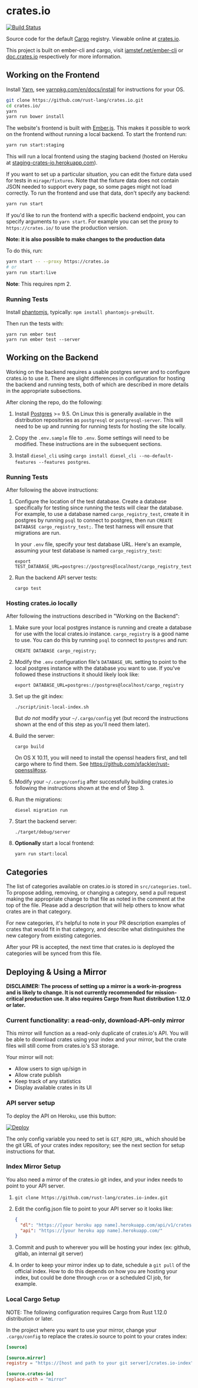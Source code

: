 # crates.io

[![Build Status](https://travis-ci.org/rust-lang/crates.io.svg?branch=master)](https://travis-ci.org/rust-lang/crates.io)

Source code for the default [Cargo](http://doc.crates.io) registry. Viewable
online at [crates.io](https://crates.io).

This project is built on ember-cli and cargo, visit
[iamstef.net/ember-cli](http://ember-cli.com/) or
[doc.crates.io](http://doc.crates.io/) respectively for more information.

## Working on the Frontend

Install [Yarn](https://yarnpkg.com), see
[yarnpkg.com/en/docs/install](https://yarnpkg.com/en/docs/install) for
instructions for your OS.

```bash
git clone https://github.com/rust-lang/crates.io.git
cd crates.io/
yarn
yarn run bower install
```

The website's frontend is built with [Ember.js](http://emberjs.com/). This
makes it possible to work on the frontend without running a local backend.
To start the frontend run:

```bash
yarn run start:staging
```

This will run a local frontend using the staging backend (hosted on Heroku at
[staging-crates-io.herokuapp.com](https://staging-crates-io.herokuapp.com)).

If you want to set up a particular situation, you can edit the fixture data used
for tests in `mirage/fixtures`. Note that the fixture data does not contain
JSON needed to support every page, so some pages might not load correctly. To
run the frontend and use that data, don't specify any backend:

```bash
yarn run start
```

If you'd like to run the frontend with a specific backend endpoint, you can
specify arguments to `yarn start`. For example you can set the proxy to
`https://crates.io/` to use the production version.

**Note: it is also possible to make changes to the production data**

To do this, run:

```bash
yarn start -- --proxy https://crates.io
# or
yarn run start:live
```

**Note**: This requires npm 2.

### Running Tests

Install [phantomjs](http://phantomjs.org/), typically: `npm install
phantomjs-prebuilt`.

Then run the tests with:

```
yarn run ember test
yarn run ember test --server
```

## Working on the Backend

Working on the backend requires a usable postgres server and to configure
crates.io to use it. There are slight differences in configuration for
hosting the backend and running tests, both of which are described in more
details in the appropriate subsections.

After cloning the repo, do the following:

1. Install [Postgres](https://www.postgresql.org/) >= 9.5. On Linux this is
   generally available in the distribution repositories as `postgresql` or
   `postgresql-server`. This will need to be up and running for running tests
   for hosting the site locally.

2. Copy the `.env.sample` file to `.env`. Some settings will need to be
   modified. These instructions are in the subsequent sections.

3. Install `diesel_cli` using `cargo install diesel_cli --no-default-features
   --features postgres`.

### Running Tests

After following the above instructions:

1. Configure the location of the test database. Create a database specifically
   for testing since running the tests will clear the database. For example,
   to use a database named `cargo_registry_test`, create it in postgres by
   running `psql` to connect to postgres, then run `CREATE DATABASE
   cargo_registry_test;`. The test harness will ensure that migrations are run.

   In your `.env` file, specify your test database URL. Here's an example,
   assuming your test database is named `cargo_registry_test`:

   ```
   export TEST_DATABASE_URL=postgres://postgres@localhost/cargo_registry_test
   ```

2. Run the backend API server tests:

   ```
   cargo test
   ```

### Hosting crates.io locally

After following the instructions described in "Working on the Backend":

1. Make sure your local postgres instance is running and create a database for
   use with the local crates.io instance. `cargo_registry` is a good name to
   use. You can do this by running `psql` to connect to `postgres` and run:

   ```
   CREATE DATABASE cargo_registry;
   ```

2. Modify the `.env` configuration file's `DATABASE_URL` setting to point
   to the local postgres instance with the database you want to use. If you've
   followed these instructions it should likely look like:

   ```
   export DATABASE_URL=postgres://postgres@localhost/cargo_registry
   ```

3. Set up the git index:

   ```
   ./script/init-local-index.sh
   ```

   But *do not* modify your `~/.cargo/config` yet (but record the instructions
   shown at the end of this step as you'll need them later).

4. Build the server:

   ```
   cargo build
   ```

   On OS X 10.11, you will need to install the openssl headers first, and tell
   cargo where to find them. See https://github.com/sfackler/rust-openssl#osx.

5. Modify your `~/.cargo/config` after successfully building crates.io
   following the instructions shown at the end of Step 3.

5. Run the migrations:

   ```
   diesel migration run
   ```

6. Start the backend server:

   ```
   ./target/debug/server
   ```

7. **Optionally** start a local frontend:

   ```
   yarn run start:local
   ```

## Categories

The list of categories available on crates.io is stored in
`src/categories.toml`. To propose adding, removing, or changing a category,
send a pull request making the appropriate change to that file as noted in the
comment at the top of the file. Please add a description that will help others
to know what crates are in that category.

For new categories, it's helpful to note in your PR description examples of
crates that would fit in that category, and describe what distinguishes the new
category from existing categories.

After your PR is accepted, the next time that crates.io is deployed the
categories will be synced from this file.

## Deploying & Using a Mirror

**DISCLAIMER: The process of setting up a mirror is a work-in-progress and is
likely to change. It is not currently recommended for mission-critical
production use. It also requires Cargo from Rust distribution 1.12.0 or
later.**

### Current functionality: a read-only, download-API-only mirror

This mirror will function as a read-only duplicate of crates.io's API. You will
be able to download crates using your index and your mirror, but the crate files
will still come from crates.io's S3 storage.

Your mirror will not:

- Allow users to sign up/sign in
- Allow crate publish
- Keep track of any statistics
- Display available crates in its UI

### API server setup

To deploy the API on Heroku, use this button:

[![Deploy](https://www.herokucdn.com/deploy/button.svg)][deploy]

[deploy]: https://heroku.com/deploy

The only config variable you need to set is `GIT_REPO_URL`, which should be the
git URL of your crates index repository; see the next section for setup
instructions for that.

### Index Mirror Setup

You also need a mirror of the crates.io git index, and your index needs to point
to your API server.

1. `git clone https://github.com/rust-lang/crates.io-index.git`
2. Edit the config.json file to point to your API server so it looks like:

    ```json
    {
      "dl": "https://[your heroku app name].herokuapp.com/api/v1/crates",
      "api": "https://[your heroku app name].herokuapp.com/"
    }
    ```

3. Commit and push to wherever you will be hosting your index (ex: github,
    gitlab, an internal git server)

4. In order to keep your mirror index up to date, schedule a `git pull` of the
    official index. How to do this depends on how you are hosting your index,
    but could be done through `cron` or a scheduled CI job, for example.

### Local Cargo Setup

NOTE: The following configuration requires Cargo from Rust 1.12.0
distribution or later.

In the project where you want to use your mirror, change your `.cargo/config`
to replace the crates.io source to point to your crates index:

```toml
[source]

[source.mirror]
registry = "https://[host and path to your git server]/crates.io-index"

[source.crates-io]
replace-with = "mirror"
```
